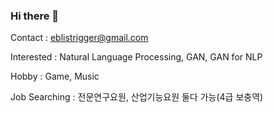 ### Hi there 👋

Contact : eblistrigger@gmail.com

Interested : Natural Language Processing, GAN, GAN for NLP

Hobby : Game, Music

Job Searching : 전문연구요원, 산업기능요원 둘다 가능(4급 보충역)
<!--
**adventure2165/adventure2165** is a ✨ _special_ ✨ repository because its `README.md` (this file) appears on your GitHub profile.

Here are some ideas to get you started:

- 🔭 I’m currently working on ...
- 🌱 I’m currently learning ...
- 👯 I’m looking to collaborate on ...
- 🤔 I’m looking for help with ...
- 💬 Ask me about ...
- 📫 How to reach me: ...
- 😄 Pronouns: ...
- ⚡ Fun fact: ...
-->
